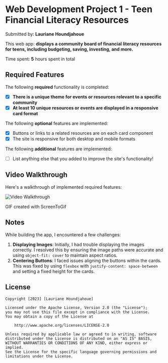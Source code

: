 # Web Development Project 1 - Teen Financial Literacy Resources

Submitted by: **Lauriane Houndjahoue**

This web app: **displays a community board of financial literacy resources for teens, including budgeting, saving, investing, and more.**

Time spent: **5** hours spent in total

## Required Features

The following **required** functionality is completed:

- [x] **There is a unique theme for events or resources relevant to a specific community**
- [x] **At least 10 unique resources or events are displayed in a responsive card format**

The following **optional** features are implemented:

- [x] Buttons or links to a related resources are on each card component
- [x] The site is responsive for both desktop and mobile formats

The following **additional** features are implemented:

* [ ] List anything else that you added to improve the site's functionality!

## Video Walkthrough

Here's a walkthrough of implemented required features:

<img src='https://imgur.com/a/MVBtijl' title='Video Walkthrough' width='' alt='Video Walkthrough' />

GIF created with ScreenToGif  
<!-- Recommended tools:
[Kap](https://getkap.co/) for macOS
[ScreenToGif](https://www.screentogif.com/) for Windows
[peek](https://github.com/phw/peek) for Linux. -->

## Notes

While building the app, I encountered a few challenges:
1. **Displaying Images**: Initially, I had trouble displaying the images correctly. I resolved this by ensuring the image paths were accurate and using `object-fit: cover` to maintain aspect ratios.
2. **Centering Buttons**: I faced issues aligning the buttons within the cards. This was fixed by using `flexbox` with `justify-content: space-between` and setting a fixed height for the cards.

## License

    Copyright [2023] [Lauriane Houndjahoue]

    Licensed under the Apache License, Version 2.0 (the "License");
    you may not use this file except in compliance with the License.
    You may obtain a copy of the License at

        http://www.apache.org/licenses/LICENSE-2.0

    Unless required by applicable law or agreed to in writing, software
    distributed under the License is distributed on an "AS IS" BASIS,
    WITHOUT WARRANTIES OR CONDITIONS OF ANY KIND, either express or implied.
    See the License for the specific language governing permissions and
    limitations under the License.
